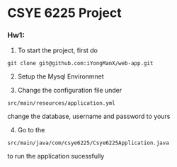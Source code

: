 # CSYE 6225 Project

### Hw1:

1. To start the project, first do
```git
git clone git@github.com:iYongManX/web-app.git
```

2. Setup the Mysql Environmnet

3. Change the configuration file under
```
src/main/resources/application.yml
```
change the database, username and password to yours


4. Go to the
```aidl
src/main/java/com/csye6225/Csye6225Application.java
```
to run the application sucessfully
